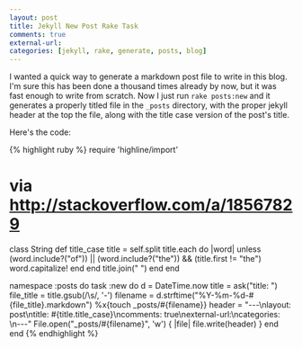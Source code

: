 ```yaml
---
layout: post
title: Jekyll New Post Rake Task
comments: true
external-url:
categories: [jekyll, rake, generate, posts, blog]
---
```


I wanted a quick way to generate a markdown post file to write in this blog. I'm sure this has been done a thousand times already by now, but it was fast enough to write from scratch. Now I just run `rake posts:new` and it generates a properly titled file in the `_posts` directory, with the proper jekyll header at the top the file, along with the title case version of the post's title.

Here's the code:

{% highlight ruby %}
require 'highline/import'

# via http://stackoverflow.com/a/18567829
class String
  def title_case
    title = self.split
    title.each do |word|
      unless (word.include?("of")) || (word.include?("the")) && (title.first != "the")
        word.capitalize!
      end
    end
    title.join(" ")
  end
end


namespace :posts do
  task :new do
    d = DateTime.now
    title = ask("title: ")
    file_title = title.gsub(/\s/, '-')
    filename = d.strftime("%Y-%m-%d-#{file_title}.markdown")
    %x{touch _posts/#{filename}}
       header = "---\nlayout: post\ntitle: #{title.title_case}\ncomments: true\nexternal-url:\ncategories: \n---"
       File.open("_posts/#{filename}", 'w') { |file| file.write(header) }
  end
end
{% endhighlight %}
